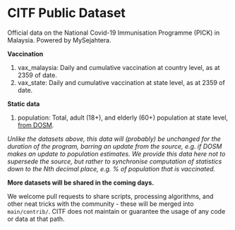# CITF Public Dataset
Official data on the National Covid-​19 Immunisation Programme (PICK) in Malaysia. Powered by MySejahtera.

**Vaccination**
1) vax_malaysia: Daily and cumulative vaccination at country level, as at 2359 of date.
2) vax_state: Daily and cumulative vaccination at state level, as at 2359 of date.

**Static data**

1) population: Total, adult (18+), and elderly (60+) population at state level, [from DOSM](http://pqi.stats.gov.my/searchBI.php?tahun=2020&kodData=2&kodJadual=1&kodCiri=1&kodNegeri=Semua).

_Unlike the datasets above, this data will (probably) be unchanged for the duration of the program, barring an update from the source, e.g. if DOSM makes an update to population estimates. We provide this data here not to supersede the source, but rather to synchronise computation of statistics down to the Nth decimal place, e.g. % of population that is vaccinated._


**More datasets will be shared in the coming days.**

We welcome pull requests to share scripts, processing algorithms, and other neat tricks with the community - these will be merged into `main/contrib/`. CITF does not maintain or guarantee the usage of any code or data at that path.
